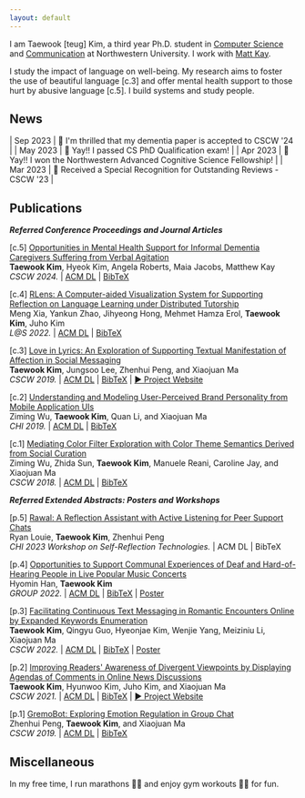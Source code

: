 ```yaml
---
layout: default
---
```


I am Taewook [teug] Kim, a third year Ph.D. student in <a href="https://www.mccormick.northwestern.edu/computer-science/" target="_blank">Computer Science</a> and <a href="https://communication.northwestern.edu/" target="_blank">Communication</a> at Northwestern University. I work with <a href="https://www.mjskay.com/" target="_blank">Matt Kay</a>.

I study the impact of language on well-being. My research aims to foster the use of beautiful language [c.3] and offer mental health support to those hurt by abusive language [c.5]. I build systems and study people.


## News

| Sep 2023  |  🥳 I'm thrilled that my dementia paper is accepted to CSCW '24 |
| May 2023  |  🥳 Yay!! I passed CS PhD Qualification exam! |
| Apr 2023  |  🥳 Yay!! I won the Northwestern Advanced Cognitive Science Fellowship! |
| Mar 2023  |  🏅 Received a Special Recognition for Outstanding Reviews - CSCW '23 |


## Publications

<b><i>Referred Conference Proceedings and Journal Articles</i></b>


[c.5] <a href="" target="_blank">Opportunities in Mental Health Support for Informal Dementia Caregivers Suffering from Verbal Agitation</a><br>
<b>Taewook Kim</b>, Hyeok Kim, Angela Roberts, Maia Jacobs, Matthew Kay<br>
<i>CSCW 2024.</i> | <a href="" target="_blank">ACM DL</a> | <a href="" target="_blank">BibTeX</a>

[c.4] <a href="../assets/LatS_RLens.pdf" target="_blank">RLens: A Computer-aided Visualization System for Supporting Reflection on Language Learning under Distributed Tutorship</a><br>
Meng Xia, Yankun Zhao, Jihyeong Hong, Mehmet Hamza Erol, <b>Taewook Kim</b>, Juho Kim<br>
<i>L@S 2022.</i> | <a href="https://dl.acm.org/doi/10.1145/3491140.3528264" target="_blank">ACM DL</a> | <a href="../assets/LatS_RLens_BibTex.txt" target="_blank">BibTeX</a>

[c.3] <a href="../assets/CSCW_Lily.pdf" target="_blank">Love in Lyrics: An Exploration of Supporting Textual Manifestation of Affection in Social Messaging</a><br>
<b>Taewook Kim</b>, Jungsoo Lee, Zhenhui Peng, and Xiaojuan Ma<br>
<i>CSCW 2019.</i> | <a href="https://doi.org/10.1145/3359181" target="_blank">ACM DL</a> | <a href="../assets/CSCW_Lily_BibTex.txt" target="_blank">BibTeX</a> | <a href="./project_lily.html" target="_blank">▶︎ Project Website</a>

[c.2] <a href="../assets/CHI_UI.pdf" target="_blank">Understanding and Modeling User-Perceived Brand Personality from Mobile Application UIs</a><br>
Ziming Wu, <b>Taewook Kim</b>, Quan Li, and Xiaojuan Ma<br>
<i>CHI 2019.</i> | <a href="https://doi.org/10.1145/3290605.3300443" target="_blank">ACM DL</a> | <a href="../assets/CHI_UI_BibTex.txt" target="_blank">BibTeX</a>

[c.1] <a href="../assets/CSCW_IFIL.pdf" target="_blank">Mediating Color Filter Exploration with Color Theme Semantics Derived from Social Curation</a><br>
Ziming Wu, Zhida Sun, <b>Taewook Kim</b>, Manuele Reani, Caroline Jay, and Xiaojuan Ma<br>
<i>CSCW 2018.</i> | <a href="https://doi.org/10.1145/3274456" target="_blank">ACM DL</a> | <a href="../assets/CSCW_IFIL_BibTex.txt" target="_blank">BibTeX</a>

<b><i>Referred Extended Abstracts: Posters and Workshops</i></b>

[p.5] <a href="../assets/CHI_Rawal.pdf" target="_blank">Rawal: A Reflection Assistant with Active Listening for Peer Support Chats</a><br>
Ryan Louie, <b>Taewook Kim</b>, Zhenhui Peng<br>
<i>CHI 2023 Workshop on Self-Reflection Technologies.</i> | <a>ACM DL</a> | <a>BibTeX</a>

[p.4] <a href="../assets/GROUP_Communal.pdf" target="_blank">Opportunities to Support Communal Experiences of Deaf and Hard-of-Hearing People in Live Popular Music Concerts</a><br>
Hyomin Han, <b>Taewook Kim</b><br>
<i>GROUP 2022.</i> | <a href="https://doi.org/10.1145/3565967.3570983" target="_blank">ACM DL</a> | <a href="../assets/GROUP_Concert_BibTex.txt" target="_blank">BibTeX</a> | <a href="../assets/GROUP_Communal_poster.pdf" target="_blank">Poster</a>

[p.3] <a href="../assets/CSCW_Tomi.pdf" target="_blank">Facilitating Continuous Text Messaging in Romantic Encounters Online by Expanded Keywords Enumeration</a><br>
<b>Taewook Kim</b>, Qingyu Guo, Hyeonjae Kim, Wenjie Yang, Meiziniu Li, Xiaojuan Ma<br>
<i>CSCW 2022.</i> | <a href="https://doi.org/10.1145/3500868.3559441" target="_blank">ACM DL</a> | <a href="../assets/CSCW_Tomi_BibTex.txt" target="_blank">BibTeX</a> | <a href="../assets/CSCW_Tomi_poster.pdf" target="_blank">Poster</a>

[p.2] <a href="../assets/CSCW_Hagendas.pdf" target="_blank">Improving Readers' Awareness of Divergent Viewpoints by Displaying Agendas of Comments in Online News Discussions</a><br> <b>Taewook Kim</b>, Hyunwoo Kim, Juho Kim, and Xiaojuan Ma<br>
<i>CSCW 2021.</i> | <a href="https://doi.org/10.1145/3462204.3481761" target="_blank">ACM DL</a> | <a href="../assets/CSCW_Hagendas_BibTex.txt" target="_blank">BibTeX</a> | <a href="./project_hagendas.html" target="_blank">▶︎ Project Website</a>

[p.1] <a href="../assets/CSCW_GremoBot.pdf" target="_blank">GremoBot: Exploring Emotion Regulation in Group Chat</a><br>
Zhenhui Peng, <b>Taewook Kim</b>, and Xiaojuan Ma<br>
<i>CSCW 2019.</i> | <a href="https://doi.org/10.1145/3311957.3359472" target="_blank">ACM DL</a> | <a href="../assets/CSCW_Gremo_BibTex.txt" target="_blank">BibTeX</a>


## Miscellaneous

In my free time, I run marathons 🏃🏻 and enjoy gym workouts 🏋🏻 for fun.